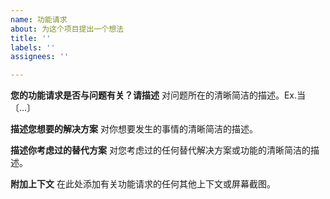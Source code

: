 ```yaml
---
name: 功能请求
about: 为这个项目提出一个想法
title: ''
labels: ''
assignees: ''

---
```


**您的功能请求是否与问题有关？请描述**
对问题所在的清晰简洁的描述。Ex.当〔…〕

**描述您想要的解决方案**
对你想要发生的事情的清晰简洁的描述。

**描述你考虑过的替代方案**
对您考虑过的任何替代解决方案或功能的清晰简洁的描述。

**附加上下文**
在此处添加有关功能请求的任何其他上下文或屏幕截图。

